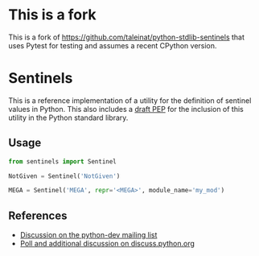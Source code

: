 # This is a fork

This is a fork of https://github.com/taleinat/python-stdlib-sentinels that uses Pytest for testing and assumes a recent CPython version.

# Sentinels

This is a reference implementation of a utility for the definition of
sentinel values in Python.  This also includes a [draft PEP](pep-0661.rst) for
the inclusion of this utility in the Python standard library.

## Usage

```python
from sentinels import Sentinel

NotGiven = Sentinel('NotGiven')

MEGA = Sentinel('MEGA', repr='<MEGA>', module_name='my_mod')
```

## References

* [Discussion on the python-dev mailing list](https://mail.python.org/archives/list/python-dev@python.org/thread/ZLVPD2OISI7M4POMTR2FCQTE6TPMPTO3/)
* [Poll and additional discussion on discuss.python.org](https://discuss.python.org/t/sentinel-values-in-the-stdlib/8810)
